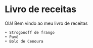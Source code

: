 # Livro de receitas

Olá! Bem vindo ao meu livro de receitas

	• Strogonoff de frango 
	• Pavê
	• Bolo de Cenoura